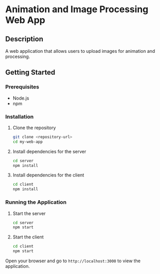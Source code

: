 # Animation and Image Processing Web App

## Description
A web application that allows users to upload images for animation and processing.

## Getting Started

### Prerequisites
- Node.js
- npm

### Installation

1. Clone the repository
   ```bash
   git clone <repository-url>
   cd my-web-app
   ```

2. Install dependencies for the server
   ```bash
   cd server
   npm install
   ```

3. Install dependencies for the client
   ```bash
   cd client
   npm install
   ```

### Running the Application

1. Start the server
   ```bash
   cd server
   npm start
   ```

2. Start the client
   ```bash
   cd client
   npm start
   ```

Open your browser and go to `http://localhost:3000` to view the application.